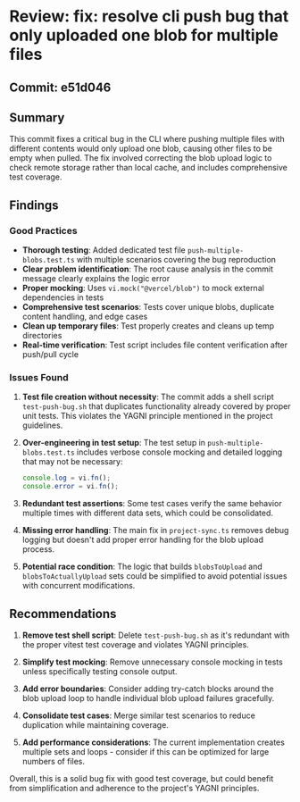 # Review: fix: resolve cli push bug that only uploaded one blob for multiple files

## Commit: e51d046

## Summary

This commit fixes a critical bug in the CLI where pushing multiple files with different contents would only upload one blob, causing other files to be empty when pulled. The fix involved correcting the blob upload logic to check remote storage rather than local cache, and includes comprehensive test coverage.

## Findings

### Good Practices

- **Thorough testing**: Added dedicated test file `push-multiple-blobs.test.ts` with multiple scenarios covering the bug reproduction
- **Clear problem identification**: The root cause analysis in the commit message clearly explains the logic error
- **Proper mocking**: Uses `vi.mock("@vercel/blob")` to mock external dependencies in tests
- **Comprehensive test scenarios**: Tests cover unique blobs, duplicate content handling, and edge cases
- **Clean up temporary files**: Test properly creates and cleans up temp directories
- **Real-time verification**: Test script includes file content verification after push/pull cycle

### Issues Found

1. **Test file creation without necessity**: The commit adds a shell script `test-push-bug.sh` that duplicates functionality already covered by proper unit tests. This violates the YAGNI principle mentioned in the project guidelines.

2. **Over-engineering in test setup**: The test setup in `push-multiple-blobs.test.ts` includes verbose console mocking and detailed logging that may not be necessary:
   ```typescript
   console.log = vi.fn();
   console.error = vi.fn();
   ```

3. **Redundant test assertions**: Some test cases verify the same behavior multiple times with different data sets, which could be consolidated.

4. **Missing error handling**: The main fix in `project-sync.ts` removes debug logging but doesn't add proper error handling for the blob upload process.

5. **Potential race condition**: The logic that builds `blobsToUpload` and `blobsToActuallyUpload` sets could be simplified to avoid potential issues with concurrent modifications.

## Recommendations

1. **Remove test shell script**: Delete `test-push-bug.sh` as it's redundant with the proper vitest test coverage and violates YAGNI principles.

2. **Simplify test mocking**: Remove unnecessary console mocking in tests unless specifically testing console output.

3. **Add error boundaries**: Consider adding try-catch blocks around the blob upload loop to handle individual blob upload failures gracefully.

4. **Consolidate test cases**: Merge similar test scenarios to reduce duplication while maintaining coverage.

5. **Add performance considerations**: The current implementation creates multiple sets and loops - consider if this can be optimized for large numbers of files.

Overall, this is a solid bug fix with good test coverage, but could benefit from simplification and adherence to the project's YAGNI principles.